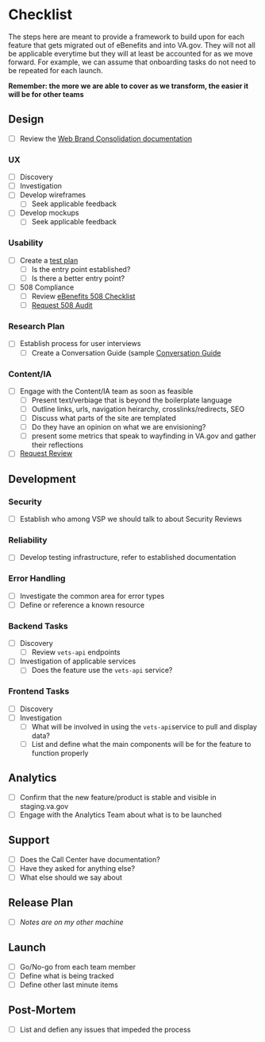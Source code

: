 # Checklist
The steps here are meant to provide a framework to build upon for each feature that gets migrated out of eBenefits and into VA.gov.  They will not all be applicable everytime but they will at least be accounted for as we move forward.  For example, we can assume that onboarding tasks do not need to be repeated for each launch.

**Remember: the more we are able to cover as we transform, the easier it will be for other teams**

## Design
- [ ] Review the [Web Brand Consolidation documentation](https://github.com/department-of-veterans-affairs/vets.gov-team/blob/master/VA.gov%20Relaunch%202018/new-vagov-strategy/The-new-VA.gov-briefing-2019-07.pdf)

### UX
 - [ ] Discovery
 - [ ] Investigation
 - [ ] Develop wireframes
   - [ ] Seek applicable feedback
 - [ ] Develop mockups
   - [ ] Seek applicable feedback
### Usability
- [ ] Create a [test plan](https://github.com/department-of-veterans-affairs/vets.gov-team/blob/master/Products/Identity/Personalization/Profile/Direct%20Deposit/Discovery%20&%20Research/Research/Usability%20testing/Research%20Plan.md)
  - [ ] Is the entry point established?
  - [ ] Is there a better entry point?
- [ ] 508 Compliance
  - [ ] Review [eBenefits 508 Checklist](https://github.com/department-of-veterans-affairs/va.gov-team/blob/master/teams/vsa/teams/ebenefits/508-checklist-wip.md)
  - [ ] [Request 508 Audit](https://github.com/department-of-veterans-affairs/va.gov-team/blob/master/platform/accessibility/508-request-prelaunch-review.md)
### Research Plan
- [ ] Establish process for user interviews
  - [ ] Create a Conversation Guide (sample [Conversation Guide](https://github.com/department-of-veterans-affairs/vets.gov-team/blob/master/Products/Identity/Personalization/Profile/Direct%20Deposit/Discovery%20%26%20Research/Research/Usability%20testing/Conversation%20Guide.md)
### Content/IA  
- [ ] Engage with the Content/IA team as soon as feasible  
  - [ ] Present text/verbiage that is beyond the boilerplate language   
  - [ ] Outline links, urls, navigation heirarchy, crosslinks/redirects, SEO   
  - [ ] Discuss what parts of the site are templated
  - [ ] Do they have an opinion on what we are envisioning?
  - [ ] present some metrics that speak to wayfinding in VA.gov and gather their reflections
- [ ] [Request Review](https://github.com/department-of-veterans-affairs/va.gov-vfs-teams/blob/master/Request-Reviews/request-ia-review.md)  

## Development
### Security
- [ ] Establish who among VSP we should talk to about Security Reviews
### Reliability
- [ ] Develop testing infrastructure, refer to established documentation
### Error Handling
- [ ] Investigate  the common area for error types
- [ ] Define or reference a known resource
### Backend Tasks
 - [ ] Discovery
   - [ ] Review `vets-api` endpoints
 - [ ] Investigation of applicable services
   - [ ] Does the feature use the `vets-api` service?
### Frontend Tasks
 - [ ] Discovery
 - [ ] Investigation
   - [ ] What will be involved in using the `vets-api`service to pull and display data?
   - [ ] List and define what the main components will be for the feature to function properly
## Analytics
- [ ] Confirm that the new feature/product is stable and visible in staging.va.gov
- [ ] Engage with the Analytics Team about what is to be launched 

## Support
- [ ] Does the Call Center have documentation?
- [ ] Have they asked for anything else?
- [ ] What else should we say about 

## Release Plan
- [ ] _Notes are on my other machine_

## Launch
- [ ] Go/No-go from each team member
- [ ] Define what is being tracked
- [ ] Define other last minute items

## Post-Mortem
- [ ] List and defien any issues that impeded the process

